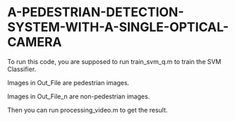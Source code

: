 # A-PEDESTRIAN-DETECTION-SYSTEM-WITH-A-SINGLE-OPTICAL-CAMERA

To run this code, you are supposed to run train_svm_q.m to train the SVM Classifier.

Images in Out_File are pedestrian images.

Images in Out_File_n are non-pedestrian images.

Then you can run processing_video.m to get the result.
